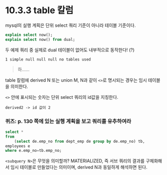 # 10.3.3 table 칼럼



mysql의 실행 계획은 단위 select 쿼리 기준이 아니라 테이블 기준이다.



```sql
explain select now();
explain select now() from dual;
```



두 예제 쿼리 중 실제로 dual 테이블이 없어도 내부적으로 동작한다! (?)



```textile
1 simple null null null no tables used
```



> 하......



table 칼럼에 derived N 또는 union M, N과 같이 `<>`로 명시되는 경우는 임시 테이블을 의미한다.



`<>` 안에 표시되는 숫자는 단위 select 쿼리의 id값을 지칭한다.



```textile
derived2 -> id 값이 2
```



### 퀴즈: p. 130 쪽에 있는 실행 계획을 보고 쿼리를 유추하여라



```sql
select *
from
    (select de.emp_no from dept_emp de group by de.emp_no) tb, 
employees e
where e.emp_no=tb.emp_no;
```



`<subquery N>`은 무엇을 의미할까? MATERIALIZED, 즉 서브 쿼리의 결과를 구체화해서 임시 테이블로 만들었다는 의미이며, derived N과 동일하게 해석하면 된다.








